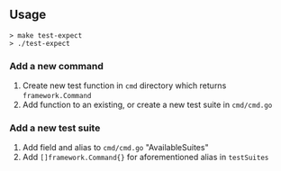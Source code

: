 ## Usage

```
> make test-expect
> ./test-expect
```

### Add a new command

1. Create new test function in `cmd` directory which returns `framework.Command`
2. Add function to an existing, or create a new test suite in `cmd/cmd.go`

### Add a new test suite

1. Add field and alias to `cmd/cmd.go` "AvailableSuites"
2. Add `[]framework.Command{}` for aforementioned alias in `testSuites`
